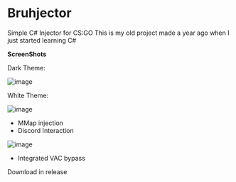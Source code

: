 # Bruhjector
Simple C# Injector for CS:GO
This is my old project made a year ago when I just started learning C#

**ScreenShots**

Dark Theme:

![image](https://user-images.githubusercontent.com/73064979/168472976-bd970ea8-6315-4cb1-b45f-28fda538fb62.png)

White Theme:

![image](https://user-images.githubusercontent.com/73064979/168472993-3558d007-f5d5-49bb-a482-54a0f9e26481.png)

* MMap injection
* Discord Interaction

![image](https://user-images.githubusercontent.com/73064979/168473032-cd09e671-8528-4e67-946c-a26cc2db5ef6.png)

* Integrated VAC bypass

Download in release



